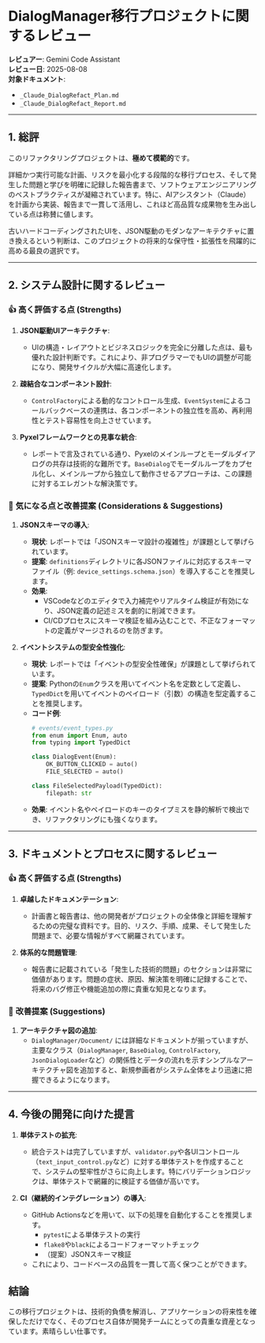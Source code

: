 # DialogManager移行プロジェクトに関するレビュー

**レビュアー**: Gemini Code Assistant  
**レビュー日**: 2025-08-08  
**対象ドキュメント**: 
- `_Claude_DialogRefact_Plan.md`
- `_Claude_DialogRefact_Report.md`

---

## 1. 総評

このリファクタリングプロジェクトは、**極めて模範的**です。

詳細かつ実行可能な計画、リスクを最小化する段階的な移行プロセス、そして発生した問題と学びを明確に記録した報告書まで、ソフトウェアエンジニアリングのベストプラクティスが凝縮されています。特に、AIアシスタント（Claude）を計画から実装、報告まで一貫して活用し、これほど高品質な成果物を生み出している点は称賛に値します。

古いハードコーディングされたUIを、JSON駆動のモダンなアーキテクチャに置き換えるという判断は、このプロジェクトの将来的な保守性・拡張性を飛躍的に高める最良の選択です。

---

## 2. システム設計に関するレビュー

### 👍 **高く評価する点 (Strengths)**

1.  **JSON駆動UIアーキテクチャ**:
    - UIの構造・レイアウトとビジネスロジックを完全に分離した点は、最も優れた設計判断です。これにより、非プログラマーでもUIの調整が可能になり、開発サイクルが大幅に高速化します。

2.  **疎結合なコンポーネント設計**:
    - `ControlFactory`による動的なコントロール生成、`EventSystem`によるコールバックベースの連携は、各コンポーネントの独立性を高め、再利用性とテスト容易性を向上させています。

3.  **Pyxelフレームワークとの見事な統合**:
    - レポートで言及されている通り、Pyxelのメインループとモーダルダイアログの共存は技術的な難所です。`BaseDialog`でモーダルループをカプセル化し、メインループから独立して動作させるアプローチは、この課題に対するエレガントな解決策です。

### 🤔 **気になる点と改善提案 (Considerations & Suggestions)**

1.  **JSONスキーマの導入**:
    - **現状**: レポートでは「JSONスキーマ設計の複雑性」が課題として挙げられています。
    - **提案**: `definitions`ディレクトリに各JSONファイルに対応するスキーマファイル（例: `device_settings.schema.json`）を導入することを推奨します。
    - **効果**:
        - VSCodeなどのエディタで入力補完やリアルタイム検証が有効になり、JSON定義の記述ミスを劇的に削減できます。
        - CI/CDプロセスにスキーマ検証を組み込むことで、不正なフォーマットの定義がマージされるのを防ぎます。

2.  **イベントシステムの型安全性強化**:
    - **現状**: レポートでは「イベントの型安全性確保」が課題として挙げられています。
    - **提案**: Pythonの`Enum`クラスを用いてイベント名を定数として定義し、`TypedDict`を用いてイベントのペイロード（引数）の構造を型定義することを推奨します。
    - **コード例**:
      ```python
      # events/event_types.py
      from enum import Enum, auto
      from typing import TypedDict

      class DialogEvent(Enum):
          OK_BUTTON_CLICKED = auto()
          FILE_SELECTED = auto()

      class FileSelectedPayload(TypedDict):
          filepath: str
      ```
    - **効果**: イベント名やペイロードのキーのタイプミスを静的解析で検出でき、リファクタリングにも強くなります。

---

## 3. ドキュメントとプロセスに関するレビュー

### 👍 **高く評価する点 (Strengths)**

1.  **卓越したドキュメンテーション**:
    - 計画書と報告書は、他の開発者がプロジェクトの全体像と詳細を理解するための完璧な資料です。目的、リスク、手順、成果、そして発生した問題まで、必要な情報がすべて網羅されています。

2.  **体系的な問題管理**:
    - 報告書に記載されている「発生した技術的問題」のセクションは非常に価値があります。問題の症状、原因、解決策を明確に記録することで、将来のバグ修正や機能追加の際に貴重な知見となります。

### 🤔 **改善提案 (Suggestions)**

1.  **アーキテクチャ図の追加**:
    - `DialogManager/Document/` には詳細なドキュメントが揃っていますが、主要なクラス（`DialogManager`, `BaseDialog`, `ControlFactory`, `JsonDialogLoader`など）の関係性とデータの流れを示すシンプルなアーキテクチャ図を追加すると、新規参画者がシステム全体をより迅速に把握できるようになります。

---

## 4. 今後の開発に向けた提言

1.  **単体テストの拡充**:
    - 統合テストは完了していますが、`validator.py`や各UIコントロール（`text_input_control.py`など）に対する単体テストを作成することで、システムの堅牢性がさらに向上します。特にバリデーションロジックは、単体テストで網羅的に検証する価値が高いです。

2.  **CI（継続的インテグレーション）の導入**:
    - GitHub Actionsなどを用いて、以下の処理を自動化することを推奨します。
        - `pytest`による単体テストの実行
        - `flake8`や`black`によるコードフォーマットチェック
        - （提案）JSONスキーマ検証
    - これにより、コードベースの品質を一貫して高く保つことができます。

## 結論

この移行プロジェクトは、技術的負債を解消し、アプリケーションの将来性を確保しただけでなく、そのプロセス自体が開発チームにとっての貴重な資産となっています。素晴らしい仕事です。
